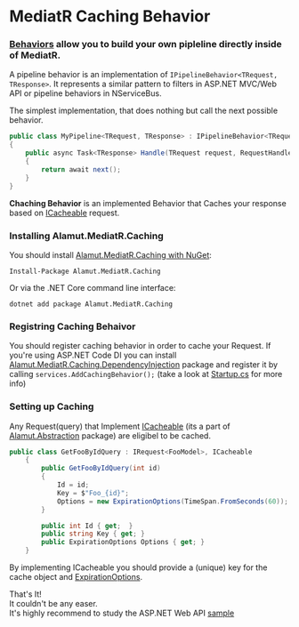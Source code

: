 # MediatR Caching Behavior  
### [Behaviors](https://github.com/jbogard/MediatR/wiki/Behaviors) allow you to build your own pipleline directly inside of MediatR.
A pipeline behavior is an implementation of `IPipelineBehavior<TRequest, TResponse>`. It represents a similar pattern to filters in ASP.NET MVC/Web API or pipeline behaviors in NServiceBus.  

The simplest implementation, that does nothing but call the next possible behavior.
```csharp
public class MyPipeline<TRequest, TResponse> : IPipelineBehavior<TRequest, TResponse>
{
    public async Task<TResponse> Handle(TRequest request, RequestHandlerDelegate<TResponse> next)
    {
        return await next();
    }
}
```

**Chaching Behavior** is an implemented Behavior that Caches your response based on [ICacheable](https://github.com/SorenZ/Alamut.Abstractions/blob/master/src/Alamut.Abstractions/Caching/ICacheable.cs) request.

### Installing Alamut.MediatR.Caching

You should install [Alamut.MediatR.Caching with NuGet](https://www.nuget.org/packages/Alamut.MediatR.Caching):

    Install-Package Alamut.MediatR.Caching
    
Or via the .NET Core command line interface:

    dotnet add package Alamut.MediatR.Caching   

### Registring Caching Behaivor 
You should register caching behavior in order to cache your Request. 
If you're using ASP.NET Code DI you can install [Alamut.MediatR.Caching.DependencyInjection](https://www.nuget.org/packages/Alamut.MediatR.Caching.DependencyInjection/) package and register it by calling `services.AddCachingBehavior();` (take a look at [Startup.cs](https://github.com/SorenZ/Alamut.MediatR.Caching/blob/master/sample/Alamut.MediatR.Caching.SampleApi/Startup.cs) for more info)


### Setting up Caching
Any Request(query) that Implement [ICacheable](https://github.com/SorenZ/Alamut.Abstractions/blob/master/src/Alamut.Abstractions/Caching/ICacheable.cs) (its a part of [Alamut.Abstraction](https://github.com/SorenZ/Alamut.Abstractions) package) are eligibel to be cached.
```csharp 
public class GetFooByIdQuery : IRequest<FooModel>, ICacheable
    {
        public GetFooByIdQuery(int id)
        {
            Id = id;
            Key = $"Foo_{id}";
            Options = new ExpirationOptions(TimeSpan.FromSeconds(60));
        }

        public int Id { get;  }
        public string Key { get; }
        public ExpirationOptions Options { get; }
    }
```
By implementing ICacheable you should provide a (unique) key for the cache object and [ExpirationOptions](https://github.com/SorenZ/Alamut.Abstractions/blob/master/src/Alamut.Abstractions/Caching/ExpirationOptions.cs). 

That's It!  
It couldn't be any easer.  
It's highly recommend to study the ASP.NET Web API [sample](https://github.com/SorenZ/Alamut.MediatR.Caching/tree/master/sample/Alamut.MediatR.Caching.SampleApi)
